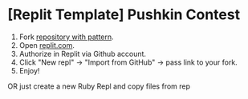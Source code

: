 # [Replit Template] Pushkin Contest

1. Fork [repository with pattern](https://github.com/rubyroidlabs/pushkin-contest-replit-template).
1. Open [replit.com](replit.com).
1. Authorize in Replit via Github account.
1. Click "New repl" -> "Import from GitHub" -> pass link to your fork.
1. Enjoy!

OR just create a new Ruby Repl and copy files from rep
